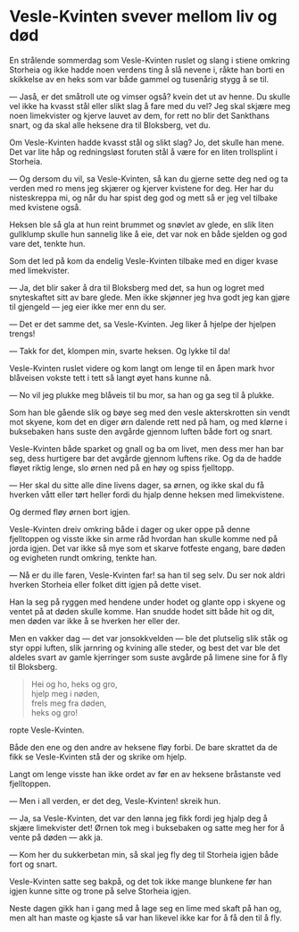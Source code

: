 # Vesle-Kvinten svever mellom liv og død

En strålende sommerdag som Vesle-Kvinten ruslet og slang i stiene omkring Storheia og ikke hadde noen verdens ting å slå nevene i, råkte han borti en skikkelse av en heks som var både gammel og tusenårig stygg å se til.

— Jaså, er det småtroll ute og vimser også? kvein det ut av henne. Du skulle vel ikke ha kvasst stål eller slikt slag å fare med du vel? Jeg skal skjære meg noen limekvister og kjerve lauvet av dem, for rett no blir det Sankthans snart, og da skal alle heksene dra til Bloksberg, vet du.

Om Vesle-Kvinten hadde kvasst stål og slikt slag? Jo, det skulle han mene. Det var lite håp og redningsløst foruten stål å være for en liten trollsplint i Storheia.

— Og dersom du vil, sa Vesle-Kvinten, så kan du gjerne sette deg ned og ta verden med ro mens jeg skjærer og kjerver kvistene for deg. Her har du nisteskreppa mi, og når du har spist deg god og mett så er jeg vel tilbake med kvistene også.

Heksen ble så gla at hun reint brummet og snøvlet av glede, en slik liten gullklump skulle hun sannelig like å eie, det var nok en både sjelden og god vare det, tenkte hun.

Som det led på kom da endelig Vesle-Kvinten tilbake med en diger kvase med limekvister.

— Ja, det blir saker å dra til Bloksberg med det, sa hun og logret med snyteskaftet sitt av bare glede. Men ikke skjønner jeg hva godt jeg kan gjøre til gjengeld — jeg eier ikke mer enn du ser.

— Det er det samme det, sa Vesle-Kvinten. Jeg liker å hjelpe der hjelpen trengs!

— Takk for det, klompen min, svarte heksen. Og lykke til da!

Vesle-Kvinten ruslet videre og kom langt om lenge til en åpen mark hvor blåveisen vokste tett i tett så langt øyet hans kunne nå.

— No vil jeg plukke meg blåveis til bu mor, sa han og ga seg til å plukke.

Som han ble gående slik og bøye seg med den vesle akterskrotten sin vendt mot skyene, kom det en diger ørn dalende rett ned på ham, og med klørne i buksebaken hans suste den avgårde gjennom luften både fort og snart.

Vesle-Kvinten både sparket og gnall og ba om livet, men dess mer han bar seg, dess hurtigere bar det avgårde gjennom luftens rike. Og da de hadde fløyet riktig lenge, slo ørnen ned på en høy og spiss fjelltopp.

— Her skal du sitte alle dine livens dager, sa ørnen, og ikke skal du få hverken vått eller tørt heller fordi du hjalp denne heksen med limekvistene.

Og dermed fløy ørnen bort igjen.

Vesle-Kvinten dreiv omkring både i dager og uker oppe på denne fjelltoppen og visste ikke sin arme råd hvordan han skulle komme ned på jorda igjen. Det var ikke så mye som et skarve fotfeste engang, bare døden og evigheten rundt omkring, tenkte han.

— Nå er du ille faren, Vesle-Kvinten far! sa han til seg selv. Du ser nok aldri hverken Storheia eller folket ditt igjen på dette viset.

Han la seg på ryggen med hendene under hodet og glante opp i skyene og ventet på at døden skulle komme. Han snudde hodet sitt både hit og dit, men døden var ikke å se hverken her eller der.

Men en vakker dag — det var jonsokkvelden — ble det plutselig slik ståk og styr oppi luften, slik jarnring og kvining alle steder, og best det var ble det aldeles svart av gamle kjerringer som suste avgårde på limene sine for å fly til Bloksberg.

> Hei og ho, heks og gro,  
> hjelp meg i nøden,  
> frels meg fra døden,  
> heks og gro!

ropte Vesle-Kvinten.

Både den ene og den andre av heksene fløy forbi. De bare skrattet da de fikk se Vesle-Kvinten stå der og skrike om hjelp.

Langt om lenge visste han ikke ordet av før en av heksene bråstanste ved fjelltoppen.

— Men i all verden, er det deg, Vesle-Kvinten! skreik hun.

— Ja, sa Vesle-Kvinten, det var den lønna jeg fikk fordi jeg hjalp deg å skjære limekvister det! Ørnen tok meg i buksebaken og satte meg her for å vente på døden — akk ja.

— Kom her du sukkerbetan min, så skal jeg fly deg til Storheia igjen både fort og snart.

Vesle-Kvinten satte seg bakpå, og det tok ikke mange blunkene før han igjen kunne sitte og trone på selve Storheia igjen.

Neste dagen gikk han i gang med å lage seg en lime med skaft på han og, men alt han maste og kjaste så var han likevel ikke kar for å få den til å fly.